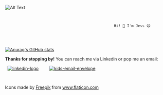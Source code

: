 ![Alt Text](https://media.giphy.com/media/mIZ9rPeMKefm0/giphy.gif) 

<br>

                                                      Hi! 👋 I'm Jess 😄 

<br>
<br>


[![Anurag's GitHub stats](https://github-readme-stats.vercel.app/api?jesswils=anuraghazra)](https://github.com/anuraghazra/github-readme-stats)

**Thanks for stopping by!** You can reach me via Linkedin or pop me an email: 
<br>

&nbsp;  [![linkedin-logo](https://user-images.githubusercontent.com/73179973/138592084-50e485f0-379a-4fc7-8fa3-2c89d4d54007.png)][linkedin] &nbsp;  &nbsp;  &nbsp;  &nbsp; [![kids-email-envelope](https://user-images.githubusercontent.com/73179973/138592382-895ca565-d1fc-421b-b218-4c42bf468afd.png)][email]


[linkedin]: https://www.linkedin.com/in/jessica-wilson-383ab0180/
[email]: mailto:jesswilsdev@gmail.com
<br>
<div>Icons made by <a href="https://www.freepik.com" title="Freepik">Freepik</a> from <a href="https://www.flaticon.com/" title="Flaticon">www.flaticon.com</a></div>
